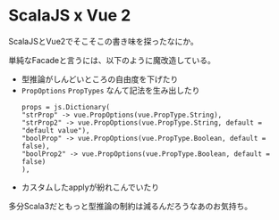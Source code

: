 # ScalaJS x Vue 2

ScalaJSとVue2でそこそこの書き味を探ったなにか。

単純なFacadeと言うには、以下のように魔改造している。

* 型推論がしんどいところの自由度を下げたり
* `PropOptions` `PropTypes` なんて記法を生み出したり
    ```
    props = js.Dictionary(
    "strProp" -> vue.PropOptions(vue.PropType.String),
    "strProp2" -> vue.PropOptions(vue.PropType.String, default = "default value"),
    "boolProp" -> vue.PropOptions(vue.PropType.Boolean, default = false),
    "boolProp2" -> vue.PropOptions(vue.PropType.Boolean, default = false)
    ),
    ```
* カスタムしたapplyが紛れこんでいたり

多分Scala3だともっと型推論の制約は減るんだろうなあのお気持ち。
